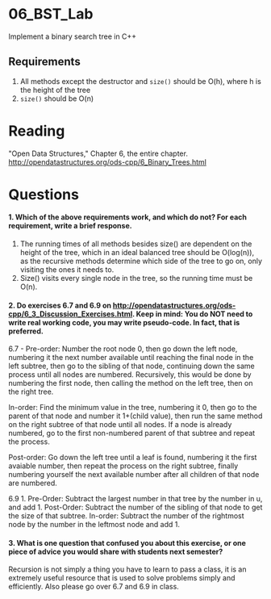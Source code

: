 06_BST_Lab
==============

Implement a binary search tree in C++

Requirements
------------

1. All methods except the destructor and `size()` should be O(h), where h is the height of the tree
2. `size()` should be O(n)

Reading
=======
"Open Data Structures," Chapter 6, the entire chapter. http://opendatastructures.org/ods-cpp/6_Binary_Trees.html

Questions
=========

#### 1. Which of the above requirements work, and which do not? For each requirement, write a brief response.

1. The running times of all methods besides size() are dependent on the height of the tree, which in an ideal balanced tree should be O(log(n)), as the recursive methods determine which side of the tree to go on, only visiting the ones it needs to.
2. Size() visits every single node in the tree, so the running time must be O(n).

#### 2. Do exercises 6.7 and 6.9 on http://opendatastructures.org/ods-cpp/6_3_Discussion_Exercises.html. Keep in mind: You do NOT need to write real working code, you may write pseudo-code. In fact, that is preferred.

6.7 - 
Pre-order: Number the root node 0, then go down the left node, numbering it the next number available until reaching the final node in the left subtree, then go to the sibling of that node, continuing
down the same process until all nodes are numbered. Recursively, this would be done by numbering the first node, then calling the method on the left tree, then on the right tree.

In-order: Find the minimum value in the tree, numbering it 0, then go to the parent of that node and number it 1+(child value), then run the same method on the right subtree of that node until all nodes.
If a node is already numbered, go to the first non-numbered parent of that subtree and repeat the process.

Post-order: Go down the left tree until a leaf is found, numbering it the first avaiable number, then repeat the process on the right subtree, finally numbering yourself the next available number after
all children of that node are numbered.

6.9
1.
Pre-Order: Subtract the largest number in that tree by the number in u, and add 1.
Post-Order: Subtract the number of the sibling of that node to get the size of that subtree.
In-order: Subtract the number of the rightmost node by the number in the leftmost node and add 1.



#### 3. What is one question that confused you about this exercise, or one piece of advice you would share with students next semester?

Recursion is not simply a thing you have to learn to pass a class, it is an extremely useful resource that is used to solve problems simply and efficiently. Also please go over 6.7 and 6.9 in class.